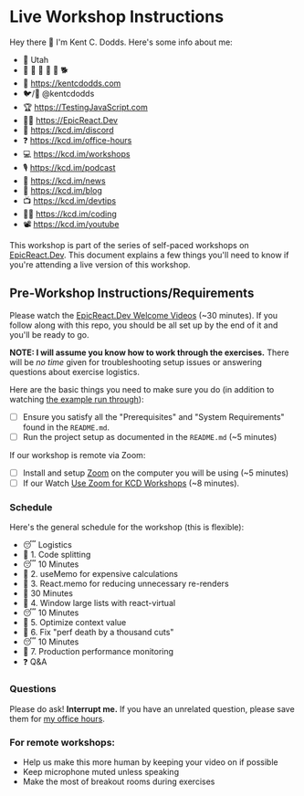# Live Workshop Instructions

Hey there 👋 I'm Kent C. Dodds. Here's some info about me:

- 🏡 Utah
- 👩 👧 👦 👦 👦 🐕
- 🏢 https://kentcdodds.com
- 🐦/🐙 @kentcdodds
- 🏆 https://TestingJavaScript.com
- 👩‍🚀 https://EpicReact.Dev
- 💬 https://kcd.im/discord
- ❓ https://kcd.im/office-hours
- 💻 https://kcd.im/workshops
- 🎙 https://kcd.im/podcast
- 💌 https://kcd.im/news
- 📝 https://kcd.im/blog
- 📺 https://kcd.im/devtips
- 👨‍💻 https://kcd.im/coding
- 📽 https://kcd.im/youtube

This workshop is part of the series of self-paced workshops on
[EpicReact.Dev](https://epicreact.dev). This document explains a few things
you'll need to know if you're attending a live version of this workshop.

## Pre-Workshop Instructions/Requirements

Please watch the
[EpicReact.Dev Welcome Videos](https://epicreact.dev/modules/welcome-to-epic-react/welcome-to-epic-react)
(~30 minutes). If you follow along with this repo, you should be all set up by
the end of it and you'll be ready to go.

**NOTE: I will assume you know how to work through the exercises.** There will
be _no time_ given for troubleshooting setup issues or answering questions about
exercise logistics.

Here are the basic things you need to make sure you do (in addition to watching
[the example run through](https://epicreact.dev/modules/welcome-to-epic-react/example-runthrough)):

- [ ] Ensure you satisfy all the "Prerequisites" and "System Requirements" found
      in the `README.md`.
- [ ] Run the project setup as documented in the `README.md` (~5 minutes)

If our workshop is remote via Zoom:

- [ ] Install and setup [Zoom](https://zoom.us) on the computer you will be
      using (~5 minutes)
- [ ] If our Watch
      [Use Zoom for KCD Workshops](https://egghead.io/lessons/egghead-use-zoom-for-kcd-workshops)
      (~8 minutes).

### Schedule

Here's the general schedule for the workshop (this is flexible):

- 😴 Logistics
- 💪 1. Code splitting
- 😴 10 Minutes
- 💪 2. useMemo for expensive calculations
- 💪 3. React.memo for reducing unnecessary re-renders
- 🌮 30 Minutes
- 💪 4. Window large lists with react-virtual
- 😴 10 Minutes
- 💪 5. Optimize context value
- 💪 6. Fix "perf death by a thousand cuts"
- 😴 10 Minutes
- 💪 7. Production performance monitoring
- ❓ Q&A

### Questions

Please do ask! **Interrupt me.** If you have an unrelated question, please save
them for [my office hours](https://kcd.im/office-hours).

### For remote workshops:

- Help us make this more human by keeping your video on if possible
- Keep microphone muted unless speaking
- Make the most of breakout rooms during exercises
